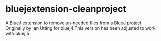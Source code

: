 # bluejextension-cleanproject
A BlueJ extension to remove un-needed files from a BlueJ project.
Originally by Ian Utting for bluej4
This version has been adjusted to work with bluej 5